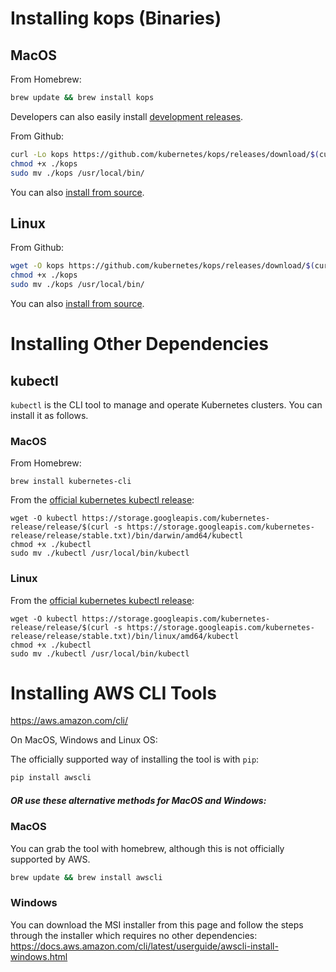 # Installing kops (Binaries)

## MacOS

From Homebrew:

```bash
brew update && brew install kops
```

Developers can also easily install [development releases](development/homebrew.md).

From Github:

```bash
curl -Lo kops https://github.com/kubernetes/kops/releases/download/$(curl -s https://api.github.com/repos/kubernetes/kops/releases/latest | grep tag_name | cut -d '"' -f 4)/kops-darwin-amd64
chmod +x ./kops
sudo mv ./kops /usr/local/bin/
```

You can also [install from source](development/building.md).

## Linux

From Github:

```bash
wget -O kops https://github.com/kubernetes/kops/releases/download/$(curl -s https://api.github.com/repos/kubernetes/kops/releases/latest | grep tag_name | cut -d '"' -f 4)/kops-linux-amd64
chmod +x ./kops
sudo mv ./kops /usr/local/bin/
```

You can also [install from source](development/building.md).

# Installing Other Dependencies

## kubectl

`kubectl` is the CLI tool to manage and operate Kubernetes clusters.  You can install it as follows.

### MacOS

From Homebrew:
```
brew install kubernetes-cli
```

From the [official kubernetes kubectl release](https://kubernetes.io/docs/tasks/tools/install-kubectl/):

```
wget -O kubectl https://storage.googleapis.com/kubernetes-release/release/$(curl -s https://storage.googleapis.com/kubernetes-release/release/stable.txt)/bin/darwin/amd64/kubectl
chmod +x ./kubectl
sudo mv ./kubectl /usr/local/bin/kubectl
```

### Linux

From the [official kubernetes kubectl release](https://kubernetes.io/docs/tasks/tools/install-kubectl/):

```
wget -O kubectl https://storage.googleapis.com/kubernetes-release/release/$(curl -s https://storage.googleapis.com/kubernetes-release/release/stable.txt)/bin/linux/amd64/kubectl
chmod +x ./kubectl
sudo mv ./kubectl /usr/local/bin/kubectl
```
# Installing AWS CLI Tools

https://aws.amazon.com/cli/

 On MacOS, Windows and Linux OS:
 
 The officially supported way of installing the tool is with `pip`:
 
```python
pip install awscli
```

##### _OR use these alternative methods for MacOS and Windows:_

### MacOS

You can grab the tool with homebrew, although this is not officially supported by AWS.
```bash
brew update && brew install awscli
```

### Windows

You can download the MSI installer from this page and follow the steps through the installer which requires no other dependencies: 
https://docs.aws.amazon.com/cli/latest/userguide/awscli-install-windows.html
